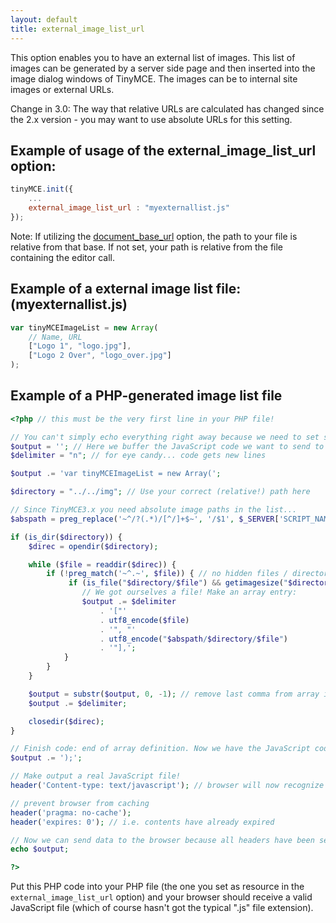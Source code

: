 ```yaml
---
layout: default
title: external_image_list_url
---
```


This option enables you to have an external list of images. This list of images can be generated by a server side page and then inserted into the image dialog windows of TinyMCE. The images can be to internal site images or external URLs.

Change in 3.0: The way that relative URLs are calculated has changed since the 2.x version - you may want to use absolute URLs for this setting.

## Example of usage of the external_image_list_url option:

```js
tinyMCE.init({
	...
	external_image_list_url : "myexternallist.js"
});
```

Note: If utilizing the [document_base_url](https://www.tiny.cloud/docs-3x/reference/configuration/Configuration3x@document_base_url/) option, the path to your file is relative from that base. If not set, your path is relative from the file containing the editor call.

## Example of a external image list file: (myexternallist.js)

```js
var tinyMCEImageList = new Array(
	// Name, URL
	["Logo 1", "logo.jpg"],
	["Logo 2 Over", "logo_over.jpg"]
);
```

## Example of a PHP-generated image list file

```php
<?php // this must be the very first line in your PHP file!

// You can't simply echo everything right away because we need to set some headers first!
$output = ''; // Here we buffer the JavaScript code we want to send to the browser.
$delimiter = "n"; // for eye candy... code gets new lines

$output .= 'var tinyMCEImageList = new Array(';

$directory = "../../img"; // Use your correct (relative!) path here

// Since TinyMCE3.x you need absolute image paths in the list...
$abspath = preg_replace('~^/?(.*)/[^/]+$~', '/$1', $_SERVER['SCRIPT_NAME']);

if (is_dir($directory)) {
    $direc = opendir($directory);

    while ($file = readdir($direc)) {
        if (!preg_match('~^.~', $file)) { // no hidden files / directories here...
             if (is_file("$directory/$file") && getimagesize("$directory/$file") != FALSE) {
                // We got ourselves a file! Make an array entry:
                $output .= $delimiter
                    . '["'
                    . utf8_encode($file)
                    . '", "'
                    . utf8_encode("$abspath/$directory/$file")
                    . '"],';
            }
        }
    }

    $output = substr($output, 0, -1); // remove last comma from array item list (breaks some browsers)
    $output .= $delimiter;

    closedir($direc);
}

// Finish code: end of array definition. Now we have the JavaScript code ready!
$output .= ');';

// Make output a real JavaScript file!
header('Content-type: text/javascript'); // browser will now recognize the file as a valid JS file

// prevent browser from caching
header('pragma: no-cache');
header('expires: 0'); // i.e. contents have already expired

// Now we can send data to the browser because all headers have been set!
echo $output;

?>
```

Put this PHP code into your PHP file (the one you set as resource in the `external_image_list_url` option) and your browser should receive a valid JavaScript file (which of course hasn't got the typical ".js" file extension).
